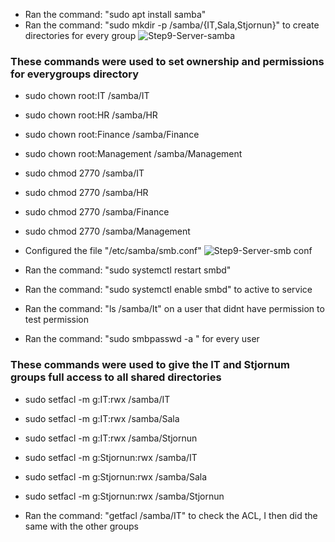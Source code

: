 - Ran the command: "sudo apt install samba"
- Ran the command: "sudo mkdir -p /samba/{IT,Sala,Stjornun}" to create directories for every group
![Step9-Server-samba](https://github.com/user-attachments/assets/37f8b182-cfde-44c9-ba68-e25d0918fa36)

### These commands were used to set ownership and permissions for everygroups directory
- sudo chown root:IT /samba/IT
- sudo chown root:HR /samba/HR
- sudo chown root:Finance /samba/Finance
- sudo chown root:Management /samba/Management
- sudo chmod 2770 /samba/IT
- sudo chmod 2770 /samba/HR
- sudo chmod 2770 /samba/Finance
- sudo chmod 2770 /samba/Management

- Configured the file "/etc/samba/smb.conf"
![Step9-Server-smb conf](https://github.com/user-attachments/assets/b532816b-6b0e-447e-b5fb-c53a8bc44b6e)
- Ran the command: "sudo systemctl restart smbd"
- Ran the command: "sudo systemctl enable smbd" to active to service
- Ran the command: "ls /samba/It" on a user that didnt have permission to test permission
- Ran the command: "sudo smbpasswd -a <users username>" for every user

### These commands were used to give the IT and Stjornum groups full access to all shared directories
- sudo setfacl -m g:IT:rwx /samba/IT
- sudo setfacl -m g:IT:rwx /samba/Sala
- sudo setfacl -m g:IT:rwx /samba/Stjornun
- sudo setfacl -m g:Stjornun:rwx /samba/IT
- sudo setfacl -m g:Stjornun:rwx /samba/Sala
- sudo setfacl -m g:Stjornun:rwx /samba/Stjornun

- Ran the command: "getfacl /samba/IT" to check the ACL, I then did the same with the other groups
